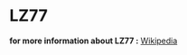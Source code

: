 # LZ77

 **for more information about LZ77 :**
     [Wikipedia](https://en.wikipedia.org/wiki/LZ77_and_LZ78#LZ77)
  
  
